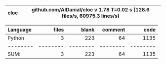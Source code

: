 cloc|github.com/AlDanial/cloc v 1.78  T=0.02 s (128.6 files/s, 60975.3 lines/s)
--- | ---

Language|files|blank|comment|code
:-------|-------:|-------:|-------:|-------:
Python|3|223|64|1135
--------|--------|--------|--------|--------
SUM:|3|223|64|1135
